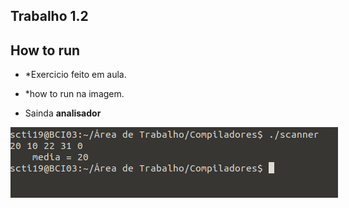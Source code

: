 
## Trabalho 1.2


## How to run

- *Exercicio feito em aula.
- *how to run na imagem.

- Sainda **analisador**

<img
  src="Capturadetela.png"
  alt="analisador"
  title="analisador"
  style="display: inline-block; margin: 0 auto; max-width: 700px">
